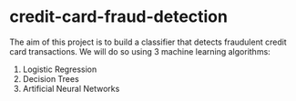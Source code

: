 # credit-card-fraud-detection
The aim of this project is to build a classifier that detects fraudulent credit card transactions. We will do so using 3 machine learning algorithms:
1. Logistic Regression
2. Decision Trees
3. Artificial Neural Networks
